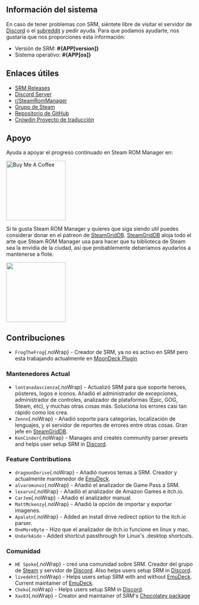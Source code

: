 ## Información del sistema

En caso de tener problemas con SRM, siéntete libre de visitar el servidor de [Discord](https://discord.gg/bnSVJrz) o el [subreddit](https://www.reddit.com/r/SteamRomManager/) y pedir ayuda. Para que podamos ayudarte, nos gustaría que nos proporciones esta información:

* Versión de SRM: **#{APP[version]}**
* Sistema operativo: **#{APP[os]}**

## Enlaces útiles

* [SRM Releases](https://github.com/SteamGridDB/steam-rom-manager/releases)
* [Discord Server](https://discord.gg/bnSVJrz)
* [r/SteamRomManager](https://www.reddit.com/r/SteamRomManager/)
* [Grupo de Steam](https://steamcommunity.com/groups/steamrommanager)
* [Repositorio de GitHub](https://github.com/SteamGridDB/steam-rom-manager)
* [Crowdin Proyecto de traducción](https://crowdin.com/project/steam-rom-manager)

## Apoyo

Ayuda a apoyar el progreso continuado en Steam ROM Manager en:

<a href="https://www.buymeacoffee.com/cbartondock">
  <img src="https://raw.githubusercontent.com/SteamGridDB/steam-rom-manager/master/src/assets/images/buy-me-a-coffee.png" alt="Buy Me A Coffee" width="160">
</a>

Si te gusta Steam ROM Manager y quieres que siga siendo util puedes considerar donar en el patreon de [SteamGridDB](https://www.steamgriddb.com/). [SteamGridDB](https://www.steamgriddb.com/) aloja todo el arte que Steam ROM Manager usa para hacer que tu biblioteca de Steam sea la envidia de la ciudad, así que probablemente deberíamos ayudarlos a mantenerse a flote.

<a href="https://www.patreon.com/steamgriddb">
    <img src="https://c5.patreon.com/external/logo/become_a_patron_button@2x.png" width="160">
</a>

## Contribuciones
* `FrogTheFrog`{.noWrap} - Creador de SRM, ya no es activo en SRM pero esta trabajando actualmente en [MoonDeck Plugin](https://github.com/FrogTheFrog/moondeck)

### Mantenedores Actual
* `lontanadascienza`{.noWrap} - Actualizó SRM para que soporte heroes, pósteres, logos e iconos. Añadió el administrador de excepciones, administrador de controles, analizador de plataformas (Epic, GOG, Steam, etc), y muchas otras cosas más. Soluciona los errores casi tan rápido como los crea.
* `Zennn`{.noWrap} - Añadió soporte para categorías, localización de lenguajes, y el servidor de reportes de errores entre otras cosas. Gran jefe en [SteamGridDB](https://www.steamgriddb.com/).
* `KenCinder`{.noWrap} - Manages and creates community parser presets and helps user setup SRM in [Discord](https://discord.gg/bnSVJrz).

### Feature Contributions
* `dragoonDorise`{.noWrap} - Añadió nuevos temas a SRM. Creador y actualmente mantenedor de [EmuDeck](https://www.emudeck.com/).
* `alvaromunoz`{.noWrap} - Añadió el analizador de Game Pass a SRM.
* `lexarvn`{.noWrap} - Añadió el analizador de Amazon Games e itch.io.
* `CarJem`{.noWrap} - Añadió el analizador manual.
* `MattMckenzy`{.noWrap} - Añadió la opción de importar y exportar imagenes.
* `Apalatn`{.noWrap} - Added an install drive redirect option to the itch.io parser.
* `OneMoreByte` - Hizo que el analizador de itch.io funcione en linux y mac.
* `UndarkAido` - Added shortcut passthrough for Linux's .desktop shortcuts.

### Comunidad
* `HE Spoke`{.noWrap} - creó una comunidad sobre SRM. Creador del grupo de [Steam](https://steamcommunity.com/groups/steamrommanager) y servidor de [Discord](https://discord.gg/bnSVJrz). Also helps users setup SRM in [Discord](https://discord.gg/bnSVJrz).
* `livedeht`{.noWrap} - Helps users setup SRM with and without [EmuDeck](https://www.emudeck.com/). Current maintainer of [EmuDeck](https://www.emudeck.com/).
* `Choko`{.noWrap} - Helps users setup SRM in [Discord](https://discord.gg/bnSVJrz).
* `Xav83`{.noWrap} - Creator and maintainer of SRM's [Chocolatey package](https://community.chocolatey.org/packages/steam-rom-manager)

